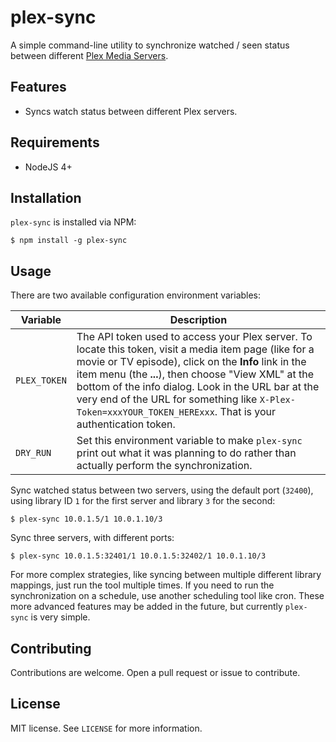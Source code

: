 # plex-sync

A simple command-line utility to synchronize watched / seen status between different [Plex Media Servers](https://plex.tv).

## Features

* Syncs watch status between different Plex servers.

## Requirements

* NodeJS 4+

## Installation

`plex-sync` is installed via NPM:

```shell
$ npm install -g plex-sync
```

## Usage

There are two available configuration environment variables:

Variable | Description
-------- | -----------
`PLEX_TOKEN` | The API token used to access your Plex server.  To locate this token, visit a media item page (like for a movie or TV episode), click on the **Info** link in the item menu (the **...**), then choose "View XML" at the bottom of the info dialog.  Look in the URL bar at the very end of the URL for something like `X-Plex-Token=xxxYOUR_TOKEN_HERExxx`.  That is your authentication token.
`DRY_RUN` | Set this environment variable to make `plex-sync` print out what it was planning to do rather than actually perform the synchronization.

Sync watched status between two servers, using the default port (`32400`), using library ID `1` for the first server and library `3` for the second:

```shell
$ plex-sync 10.0.1.5/1 10.0.1.10/3
```

Sync three servers, with different ports:

```shell
$ plex-sync 10.0.1.5:32401/1 10.0.1.5:32402/1 10.0.1.10/3
```

For more complex strategies, like syncing between multiple different library mappings, just run the tool multiple times.  If you need to run the synchronization on a schedule, use another scheduling tool like cron.  These more advanced features may be added in the future, but currently `plex-sync` is very simple.

## Contributing

Contributions are welcome.  Open a pull request or issue to contribute.

## License

MIT license.  See `LICENSE` for more information.
